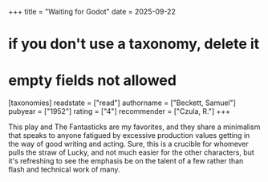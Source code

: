 +++
title = "Waiting for Godot"
date = 2025-09-22
# if you don't use a taxonomy, delete it
# empty fields not allowed
[taxonomies]
  readstate = ["read"]
  authorname = ["Beckett, Samuel"]
  pubyear = ["1952"]
  rating = ["4"]
  recommender = ["Czula, R."]
+++

This play and The Fantasticks are my favorites, and they share a minimalism that speaks to anyone fatigued by excessive production values getting in the way of good writing and acting. Sure, this is a crucible for whomever pulls the straw of Lucky, and not much easier for the other characters, but it's refreshing to see the emphasis be on the talent of a few rather than flash and technical work of many.